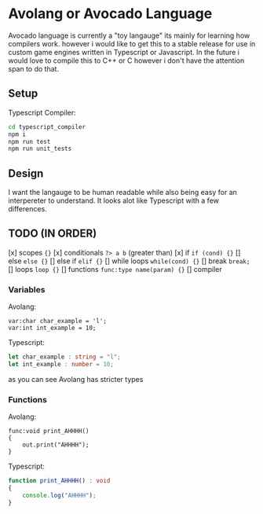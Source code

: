 # Avolang or Avocado Language
Avocado language is currently a "toy langauge" its mainly for learning how compilers work. however i would like to get this to a stable release for use in custom game engines written in Typescript or Javascript. In the future i would love to compile this to C++ or C however i don't have the attention span to do that.
## Setup
Typescript Compiler:
```bash
cd typescript_compiler
npm i
npm run test
npm run unit_tests
```
## Design
I want the langauge to be human readable while also being easy for an interpereter to understand. It looks alot like Typescript with a few differences.

## TODO (IN ORDER)
[x] scopes ```{}```
[x] conditionals ```?> a b``` (greater than)
[x] if ```if (cond) {}```
[] else ```else {}```
[] else if ```elif {}```
[] while loops ```while(cond) {}```
[] break ```break;```
[] loops ```loop {}```
[] functions ```func:type name(param) {}```
[] compiler

### Variables
Avolang:
```
var:char char_example = 'l';
var:int int_example = 10;
```
Typescript:
```ts
let char_example : string = "l";
let int_example : number = 10;
```
as you can see Avolang has stricter types
### Functions
Avolang:
```
func:void print_AHHHH()
{
    out.print("AHHHH");
}
```
Typescript:
```ts
function print_AHHHH() : void
{
    console.log("AHHHH");
}
```
### 
